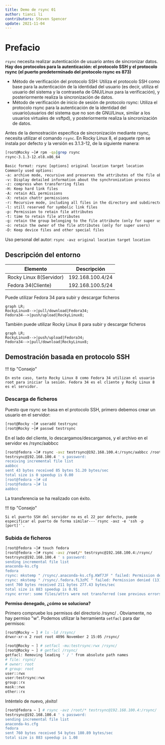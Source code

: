 ```yaml
---
title: Demo de rsync 01
author: tianci li
contributors: Steven Spencer
update: 2021-11-04
---
```


# Prefacio

`rsync` necesita realizar autenticación de usuario antes de sincronizar datos. **Hay dos protocolos para la autenticación: el protocolo SSH y el protocolo rsync (el puerto predeterminado del protocolo rsync es 873)**

* Método de verificación del protocolo SSH: Utiliza el protocolo SSH como base para la autenticación de la identidad del usuario (es decir, utiliza el usuario del sistema y la contraseña de GNU/Linux para la verificación), y posteriormente realiza la sincronización de datos.
* Método de verificación de inicio de sesión de protocolo rsync: Utiliza el protocolo rsync para la autenticación de la identidad del usuario(usuarios del sistema que no son de GNU/Linux, similar a los usuarios virtuales de vsftpd), y posteriormente realiza la sincronización de datos.

Antes de la demostración específica de sincronización mediante rsync, necesita utilizar el comando `rsync`. En Rocky Linux 8, el paquete rpm se instala por defecto y la versión es 3.1.3-12, de la siguiente manera:

```bash
[root@Rocky ~]# rpm -qa|grep rsync
rsync-3.1.3-12.el8.x86_64
```

```txt
Basic format: rsync [options] original location target location
Commonly used options:
-a: archive mode, recursive and preserves the attributes of the file object, which is equivalent to -rlptgoD (without -H, -A, -X)
-v: Display detailed information about the synchronization process
-z: compress when transferring files
-H: Keep hard link files
-A: retain ACL permissions
-X: retain chattr permissions
-r: Recursive mode, including all files in the directory and subdirectories
-l: still reserved for symbolic link files
-p: Permission to retain file attributes
-t: time to retain file attributes
-g: retain the group belonging to the file attribute (only for super users)
-o: retain the owner of the file attributes (only for super users)
-D: Keep device files and other special files
```

Uso personal del autor: `rsync -avz original location target location`

## Descripción del entorno

| Elemento                | Descripción      |
| ----------------------- | ---------------- |
| Rocky Linux 8(Servidor) | 192.168.100.4/24 |
| Fedora 34(Cliente)      | 192.168.100.5/24 |

Puede utilizar Fedora 34 para subir y descargar ficheros

```mermaid
graph LR;
RockyLinux8-->|pull/download|Fedora34;
Fedora34-->|push/upload|RockyLinux8;
```

También puede utilizar Rocky Linux 8 para subir y descargar ficheros

```mermaid
graph LR;
RockyLinux8-->|push/upload|Fedora34;
Fedora34-->|pull/download|RockyLinux8;
```

## Demostración basada en protocolo SSH

!!! tip "Consejo"

    En este caso, tanto Rocky Linux 8 como Fedora 34 utilizan el usuario root para iniciar la sesión. Fedora 34 es el cliente y Rocky Linux 8 es el servidor.

### Descarga de ficheros

Puesto que rsync se basa en el protocolo SSH, primero debemos crear un usuario en el servidor:

```bash
[root@Rocky ~]# useradd testrsync
[root@Rocky ~]# passwd testrsync
```

En el lado del cliente, lo descargamos/descargamos, y el archivo en el servidor es /rsync/aabbcc

```bash
[root@fedora ~]# rsync -avz testrsync@192.168.100.4:/rsync/aabbcc /root
testrsync@192.168.100.4 ' s password:
receiving incremental file list
aabbcc
sent 43 bytes received 85 bytes 51.20 bytes/sec
total size is 0 speedup is 0.00
[root@fedora ~]# cd
[root@fedora ~]# ls
aabbcc
```
La transferencia se ha realizado con éxito.

!!! tip "Consejo"

    Si el puerto SSH del servidor no es el 22 por defecto, puede especificar el puerto de forma similar---`rsync -avz -e 'ssh -p [port]'`.

### Subida de ficheros

```bash
[root@fedora ~]# touch fedora
[root@fedora ~]# rsync -avz /root/* testrsync@192.168.100.4:/rsync/
testrsync@192.168.100.4 ' s password:
sending incremental file list
anaconda-ks.cfg
fedora
rsync: mkstemp " /rsync/.anaconda-ks.cfg.KWf7JF " failed: Permission denied (13)
rsync: mkstemp " /rsync/.fedora.fL3zPC " failed: Permission denied (13)
sent 760 bytes received 211 bytes 277.43 bytes/sec
total size is 883 speedup is 0.91
rsync error: some files/attrs were not transferred (see previous errors) (code 23) at main.c(1330) [sender = 3.2.3]
```

**Permiso denegado, ¿cómo se soluciona?**

Primero compruebe los permisos del directorio /rsync/ . Obviamente, no hay permiso "w". Podemos utilizar la herramienta `setfacl` para dar permisos:

```bash
[root@Rocky ~ ] # ls -ld /rsync/
drwxr-xr-x 2 root root 4096 November 2 15:05 /rsync/
```

```bash
[root@Rocky ~ ] # setfacl -mu:testrsync:rwx /rsync/
[root@Rocky ~ ] # getfacl /rsync/
getfacl: Removing leading ' / ' from absolute path names
# file: rsync/
# owner: root
# group: root
user::rwx
user:testrsync:rwx
group::rx
mask::rwx
other::rx
```

Inténtelo de nuevo, ¡éxito!

```bash
[root@fedora ~ ] # rsync -avz /root/* testrsync@192.168.100.4:/rsync/
testrsync@192.168.100.4 ' s password:
sending incremental file list
anaconda-ks.cfg
fedora
sent 760 bytes received 54 bytes 180.89 bytes/sec
total size is 883 speedup is 1.08
```
